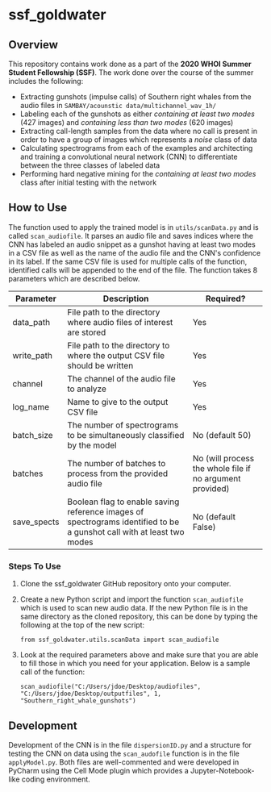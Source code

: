# ssf_goldwater

## Overview

This repository contains work done as a part of the **2020 WHOI Summer Student Fellowship (SSF)**. The work done over the
course of the summer includes the following:
* Extracting gunshots (impulse calls) of Southern right whales from the audio files in 
  `SAMBAY/acounstic data/multichannel_wav_1h/`
* Labeling each of the gunshots as either *containing at least two modes* (427 images) and *containing less than two 
  modes* (620 images)
* Extracting call-length samples from the data where no call is present in order to have a group of images which
  represents a *noise* class of data
* Calculating spectrograms from each of the examples and architecting and training a convolutional neural network (CNN)
  to differentiate between the three classes of labeled data
* Performing hard negative mining for the *containing at least two modes* class after initial testing with the network
  
## How to Use

The function used to apply the trained model is in `utils/scanData.py` and is called `scan_audiofile`. It parses an 
audio file and saves indices where the CNN has labeled an audio snippet as a gunshot having at least two modes in a 
CSV file as well as the name of the audio file and the CNN's confidence in its label. If the same CSV file is used for 
multiple calls of the function, identified calls will be appended to the end of the file. The function takes 8 parameters
which are described below.

Parameter | Description | Required?
------------ | ------------- | -------------
data_path | File path to the directory where audio files of interest are stored | Yes
write_path | File path to the directory to where the output CSV file should be written | Yes
channel | The channel of the audio file to analyze | Yes
log_name | Name to give to the output CSV file | Yes
batch_size | The number of spectrograms to be simultaneously classified by the model | No (default 50)
batches | The number of batches to process from the provided audio file | No (will process the whole file if no argument provided)
save_spects | Boolean flag to enable saving reference images of spectrograms identified to be a gunshot call with at least two modes | No (default False)

### Steps To Use

1. Clone the ssf_goldwater GitHub repository onto your computer.
2. Create a new Python script and import the function `scan_audiofile` which is used to scan new audio data. If the new Python file
is in the same directory as the cloned repository, this can be done by typing the following at the top of the new script: 
    
    ```from ssf_goldwater.utils.scanData import scan_audiofile```
3. Look at the required parameters above and make sure that you are able to fill those in which you need for your application.
Below is a sample call of the function:

    ```scan_audiofile("C:/Users/jdoe/Desktop/audiofiles", "C:/Users/jdoe/Desktop/outputfiles", 1, "Southern_right_whale_gunshots")```

## Development

Development of the CNN is in the file `dispersionID.py` and a structure for testing the CNN on data using the 
`scan_audofile` function is in the file `applyModel.py`. Both files are well-commented and were developed in PyCharm using the 
Cell Mode plugin which provides a Jupyter-Notebook-like coding environment.